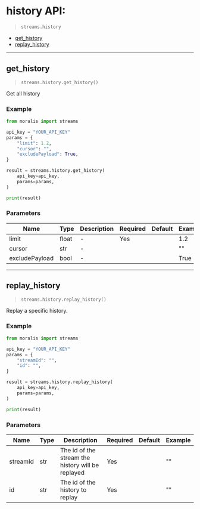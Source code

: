 # history API:

> `streams.history`

- [get_history](#get_history)
- [replay_history](#replay_history)


---
## get_history

> `streams.history.get_history()`

Get all history


### Example
```python
from moralis import streams

api_key = "YOUR_API_KEY"
params = {
    "limit": 1.2, 
    "cursor": "", 
    "excludePayload": True, 
}

result = streams.history.get_history(
    api_key=api_key,
    params=params,
)

print(result)

```

### Parameters

| Name | Type | Description | Required | Default | Example |
|------|------|-------------|----------|---------|---------|
| limit | float | - | Yes |  | 1.2 |
| cursor | str | - |  |  | "" |
| excludePayload | bool | - |  |  | True |



---
## replay_history

> `streams.history.replay_history()`

Replay a specific history.


### Example
```python
from moralis import streams

api_key = "YOUR_API_KEY"
params = {
    "streamId": "", 
    "id": "", 
}

result = streams.history.replay_history(
    api_key=api_key,
    params=params,
)

print(result)

```

### Parameters

| Name | Type | Description | Required | Default | Example |
|------|------|-------------|----------|---------|---------|
| streamId | str | The id of the stream the history will be replayed | Yes |  | "" |
| id | str | The id of the history to replay | Yes |  | "" |





